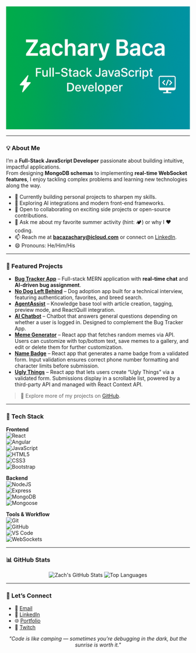 <!-- Header Banner -->
<p align="center">
  <img src="./header-img.png" />
</p>

---

### 💡 About Me  

I’m a **Full-Stack JavaScript Developer** passionate about building intuitive, impactful applications.  
From designing **MongoDB schemas** to implementing **real-time WebSocket features**, I enjoy tackling complex problems and learning new technologies along the way.  

- 🔭 Currently building personal projects to sharpen my skills.  
- 🌱 Exploring AI integrations and modern front-end frameworks.  
- 👯 Open to collaborating on exciting side projects or open-source contributions.  
- 💬 Ask me about my favorite summer activity (hint: 🏕) or why I ❤️ coding.  
- 📫 Reach me at **bacazachary@icloud.com** or connect on [LinkedIn](https://www.linkedin.com/in/zacharyjordanbaca/).  
- 😄 Pronouns: He/Him/His  
 

---

### 🚀 Featured Projects  

- [**Bug Tracker App**](https://github.com/zacharybaca/software-bug-tracker) – Full-stack MERN application with **real-time chat** and **AI-driven bug assignment**.  
- [**No Dog Left Behind**](https://github.com/zacharybaca/no-dog-left-behind) – Dog adoption app built for a technical interview, featuring authentication, favorites, and breed search.  
- [**AgentAssist**](https://github.com/zacharybaca/AgentAssist) – Knowledge base tool with article creation, tagging, preview mode, and ReactQuill integration.  
- [**AI Chatbot**](https://github.com/zacharybaca/ai-chatbot) – Chatbot that answers general questions depending on whether a user is logged in. Designed to complement the Bug Tracker App.  
- [**Meme Generator**](https://github.com/zacharybaca/meme-generator) – React app that fetches random memes via API. Users can customize with top/bottom text, save memes to a gallery, and edit or delete them for further customization.  
- [**Name Badge**](https://github.com/zacharybaca/name-badge) – React app that generates a name badge from a validated form. Input validation ensures correct phone number formatting and character limits before submission.  
- [**Ugly Things**](https://github.com/zacharybaca/ugly-things) – React app that lets users create “Ugly Things” via a validated form. Submissions display in a scrollable list, powered by a third-party API and managed with React Context API.  

> 🔗 Explore more of my projects on [GitHub](https://github.com/zacharybaca).  


---

### 🔧 Tech Stack  

**Frontend**  
![React](https://img.shields.io/badge/React-61DAFB?style=for-the-badge&logo=react&logoColor=000)  
![Angular](https://img.shields.io/badge/Angular-DD0031?style=for-the-badge&logo=angular&logoColor=fff)  
![JavaScript](https://img.shields.io/badge/JavaScript-F7DF1E?style=for-the-badge&logo=javascript&logoColor=000)  
![HTML5](https://img.shields.io/badge/HTML5-E34F26?style=for-the-badge&logo=html5&logoColor=fff)  
![CSS3](https://img.shields.io/badge/CSS3-1572B6?style=for-the-badge&logo=css3&logoColor=fff)  
![Bootstrap](https://img.shields.io/badge/Bootstrap-563D7C?style=for-the-badge&logo=bootstrap&logoColor=fff)  

**Backend**  
![NodeJS](https://img.shields.io/badge/Node.js-339933?style=for-the-badge&logo=nodedotjs&logoColor=fff)  
![Express](https://img.shields.io/badge/Express-000000?style=for-the-badge&logo=express&logoColor=fff)  
![MongoDB](https://img.shields.io/badge/MongoDB-47A248?style=for-the-badge&logo=mongodb&logoColor=fff)  
![Mongoose](https://img.shields.io/badge/Mongoose-F04D35?style=for-the-badge&logo=mongoose&logoColor=fff)  

**Tools & Workflow**  
![Git](https://img.shields.io/badge/Git-F05032?style=for-the-badge&logo=git&logoColor=fff)  
![GitHub](https://img.shields.io/badge/GitHub-181717?style=for-the-badge&logo=github&logoColor=fff)  
![VS Code](https://img.shields.io/badge/VSCode-007ACC?style=for-the-badge&logo=visual-studio-code&logoColor=fff)  
![WebSockets](https://img.shields.io/badge/WebSockets-010101?style=for-the-badge&logo=socket.io&logoColor=fff)  

---

### 📊 GitHub Stats  

<p align="center">
  <img src="https://github-readme-stats.vercel.app/api?username=zacharybaca&show_icons=true&theme=radical" alt="Zach's GitHub Stats" height="165" />
  <img src="https://github-readme-stats.vercel.app/api/top-langs/?username=zacharybaca&layout=compact&theme=radical" alt="Top Languages" height="165" />
</p>  

---

### 🤝 Let’s Connect  

- 📧 [Email](mailto:bacazachary@icloud.com)  
- 💼 [LinkedIn](https://www.linkedin.com/in/zacharyjordanbaca/)  
- 🌐 [Portfolio](https://www.zachary-baca.dev)  
- 🎥 [Twitch](https://twitch.tv/zachthefullstacker)  

<p align="center">
  <i>"Code is like camping — sometimes you’re debugging in the dark, but the sunrise is worth it."</i>
</p>


